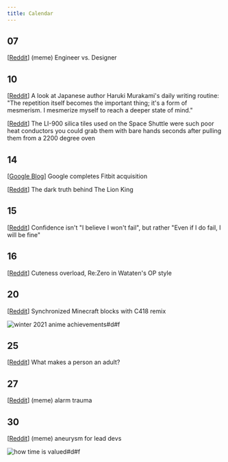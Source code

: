 ```yaml
---
title: Calendar
---
```


## 07

[[Reddit](https://www.reddit.com/r/ProgrammerHumor/comments/ksat1e/engineer_vs_designer/)] (meme) Engineer vs. Designer

## 10

[[Reddit](https://www.reddit.com/r/getdisciplined/comments/ku0nlf/advice_a_look_at_japanese_author_haruki_murakamis/)] A look at Japanese author Haruki Murakami's daily writing routine: "The repetition itself becomes the important thing; it's a form of mesmerism. I mesmerize myself to reach a deeper state of mind."

[[Reddit](https://www.reddit.com/r/ThatsInsane/comments/ktvlxh/the_li900_silica_tiles_used_on_the_space_shuttle/)] The LI-900 silica tiles used on the Space Shuttle were such poor heat conductors you could grab them with bare hands seconds after pulling them from a 2200 degree oven

## 14

[[Google Blog](https://blog.google/products/devices-services/fitbit-acquisition/)] Google completes Fitbit acquisition

[[Reddit](https://www.reddit.com/r/awfuleverything/comments/kx6k3u/disney_did_scar_this_is_way_too_dark_disney/)] The dark truth behind The Lion King

## 15

[[Reddit](https://www.reddit.com/r/LifeProTips/comments/kxa7zi/lpt_confidence_isnt_i_believe_i_wont_fail_but/)] Confidence isn't "I believe I won't fail", but rather "Even if I do fail, I will be fine"

## 16

[[Reddit](https://www.reddit.com/r/Watashi_ni_Tenshi/comments/kyhn3d/rezero_starting_life_in_an_angel_world_500_pages/)] Cuteness overload, Re:Zero in Wataten's OP style

## 20

[[Reddit](https://www.reddit.com/r/Minecraft/comments/l0oqnn/i_spent_over_120_hours_synchronizing_a_c418_remix/)] Synchronized Minecraft blocks with C418 remix

![winter 2021 anime achievements#d#f](https://preview.redd.it/mrbh50lskdc61.png?width=960&crop=smart&auto=webp&s=579d241ea8869f51b59e66aeccc63c89498a9ad8 "[[Reddit](https://www.reddit.com/r/anime/comments/l0wj81/noteworthy_achievements_of_winter_2021_anime/)] Noteworthy Achievements of Winter 2021 Anime")

## 25

[[Reddit](https://www.reddit.com/r/anime/comments/l4i7ba/what_makes_a_person_an_adult_jujutsu_kaisen/)] What makes a person an adult?

## 27

[[Reddit](https://www.reddit.com/r/AbruptChaos/comments/l5lo18/trauma/)] (meme) alarm trauma

## 30

[[Reddit](https://www.reddit.com/r/ProgrammerHumor/comments/l8a33h/i_am_a_programmer_now/)] (meme) aneurysm for lead devs

![how time is valued#d#f](https://preview.redd.it/i6ng3wtiace61.jpg?width=640&crop=smart&auto=webp&s=36f66ba13d680631479ec0ecbc77126a6ecdac5f "[[Reddit](https://www.reddit.com/r/ChoosingBeggars/comments/l84tg3/for_the_choosing_beggars_in_your_lives/)] For the choosing beggars in your lives")
